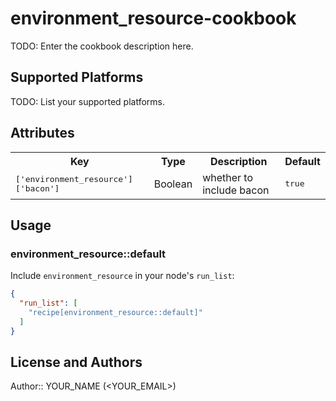 # environment_resource-cookbook

TODO: Enter the cookbook description here.

## Supported Platforms

TODO: List your supported platforms.

## Attributes

<table>
  <tr>
    <th>Key</th>
    <th>Type</th>
    <th>Description</th>
    <th>Default</th>
  </tr>
  <tr>
    <td><tt>['environment_resource']['bacon']</tt></td>
    <td>Boolean</td>
    <td>whether to include bacon</td>
    <td><tt>true</tt></td>
  </tr>
</table>

## Usage

### environment_resource::default

Include `environment_resource` in your node's `run_list`:

```json
{
  "run_list": [
    "recipe[environment_resource::default]"
  ]
}
```

## License and Authors

Author:: YOUR_NAME (<YOUR_EMAIL>)

